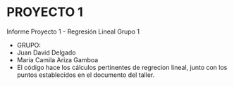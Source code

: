 # PROYECTO 1
Informe Proyecto 1 -  Regresión Lineal Grupo 1 
+ GRUPO:
+ Juan David Delgado
+ Maria Camila Ariza Gamboa
+ El código hace los cálculos pertinentes de regrecion lineal, junto con los puntos establecidos en el documento del taller.
